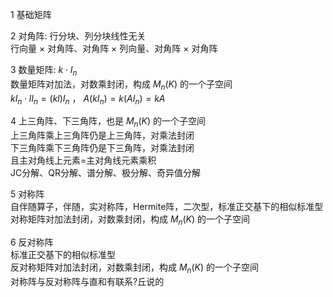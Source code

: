 1 基础矩阵  
  
2 对角阵: 行分块、列分块线性无关  
行向量 $\times$ 对角阵、对角阵 $\times$ 列向量、对角阵 $\times$ 对角阵  
  
3 数量矩阵:  $k\cdot I_n$  
数量矩阵对加法，对数乘封闭，构成 $M_n(K)$ 的一个子空间  
 $kI_n\cdot lI_n=(kl)I_n$ ， $A(kI_n)=k(AI_n)=kA$  
  
4 上三角阵、下三角阵，也是 $M_n(K)$ 的一个子空间  
上三角阵乘上三角阵仍是上三角阵，对乘法封闭  
下三角阵乘下三角阵仍是下三角阵，对乘法封闭  
且主对角线上元素=主对角线元素乘积  
JC分解、QR分解、谱分解、极分解、奇异值分解  
  
5 对称阵  
自伴随算子，伴随，实对称阵，Hermite阵，二次型，标准正交基下的相似标准型  
对称矩阵对加法封闭，对数乘封闭，构成 $M_n(K)$ 的一个子空间  
  
6 反对称阵  
标准正交基下的相似标准型  
反对称矩阵对加法封闭，对数乘封闭，构成 $M_n(K)$ 的一个子空间  
对称阵与反对称阵与直和有联系?丘说的  
